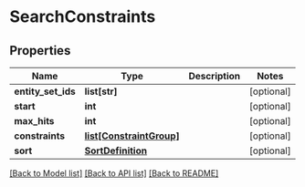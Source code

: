 # SearchConstraints

## Properties
Name | Type | Description | Notes
------------ | ------------- | ------------- | -------------
**entity_set_ids** | **list[str]** |  | [optional] 
**start** | **int** |  | [optional] 
**max_hits** | **int** |  | [optional] 
**constraints** | [**list[ConstraintGroup]**](ConstraintGroup.md) |  | [optional] 
**sort** | [**SortDefinition**](SortDefinition.md) |  | [optional] 

[[Back to Model list]](../README.md#documentation-for-models) [[Back to API list]](../README.md#documentation-for-api-endpoints) [[Back to README]](../README.md)


